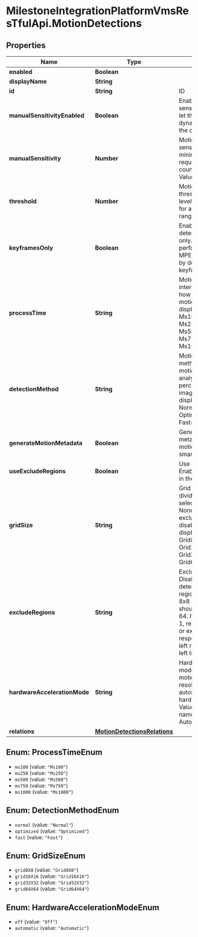 # MilestoneIntegrationPlatformVmsResTfulApi.MotionDetections

## Properties
Name | Type | Description | Notes
------------ | ------------- | ------------- | -------------
**enabled** | **Boolean** |  | [optional] 
**displayName** | **String** |  | [optional] 
**id** | **String** | ID | [optional] 
**manualSensitivityEnabled** | **Boolean** | Enable manual motion sensitivity. Disable to let the system dynamically calculate the optimal level | [optional] 
**manualSensitivity** | **Number** | Motion detection sensitivity. Specify the minimum change required before counting as motion. Value in range 0 - 765 | [optional] 
**threshold** | **Number** | Motion detection threshold. Specify the level of motion required for an event. Value in range 0 - 10000 | [optional] 
**keyframesOnly** | **Boolean** | Enable motion detection on keyframes only. Optimize the performance on MPEG-4/H.264/H.265 by detecting motion on keyframes only | [optional] 
**processTime** | **String** | Motion detection check interval. Interval for how often to check for motion. Value map to display names:  Ms100&#x3D;Ms100   Ms250&#x3D;Ms250   Ms500&#x3D;Ms500   Ms750&#x3D;Ms750   Ms1000&#x3D;Ms1000    | [optional] 
**detectionMethod** | **String** | Motion detection method. Optimize motion detection by analyzing only a percentage of the image. Value map to display names:  Normal&#x3D;Normal   Optimized&#x3D;Optimized   Fast&#x3D;Fast    | [optional] 
**generateMotionMetadata** | **Boolean** | Generate motion metadata. Generate motion metadata for smart search function | [optional] 
**useExcludeRegions** | **Boolean** | Use exclude regions. Enable exclude regions in the motion detection | [optional] 
**gridSize** | **String** | Grid size. The grid divides the image into selectable regions. If None is selected, exclude regions are disabled. Value map to display names:  Grid8X8&#x3D;Grid8X8   Grid16X16&#x3D;Grid16X16   Grid32X32&#x3D;Grid32X32   Grid64X64&#x3D;Grid64X64    | [optional] 
**excludeRegions** | **String** | Exclude regions. Disable motion detection in specific regions. If you use an 8x8 grid, the string should have a length of 64. If you specify 0 or 1, regions are included or excluded respectively from top left region and going left to right. | [optional] 
**hardwareAccelerationMode** | **String** | Hardware acceleration mode. Defines if the motion detection resolution uses automatic or no hardware acceleration. Value map to display names:  Off&#x3D;Off   Automatic&#x3D;Automatic    | [optional] 
**relations** | [**MotionDetectionsRelations**](MotionDetectionsRelations.md) |  | [optional] 

<a name="ProcessTimeEnum"></a>
## Enum: ProcessTimeEnum

* `ms100` (value: `"Ms100"`)
* `ms250` (value: `"Ms250"`)
* `ms500` (value: `"Ms500"`)
* `ms750` (value: `"Ms750"`)
* `ms1000` (value: `"Ms1000"`)


<a name="DetectionMethodEnum"></a>
## Enum: DetectionMethodEnum

* `normal` (value: `"Normal"`)
* `optimized` (value: `"Optimized"`)
* `fast` (value: `"Fast"`)


<a name="GridSizeEnum"></a>
## Enum: GridSizeEnum

* `grid8X8` (value: `"Grid8X8"`)
* `grid16X16` (value: `"Grid16X16"`)
* `grid32X32` (value: `"Grid32X32"`)
* `grid64X64` (value: `"Grid64X64"`)


<a name="HardwareAccelerationModeEnum"></a>
## Enum: HardwareAccelerationModeEnum

* `off` (value: `"Off"`)
* `automatic` (value: `"Automatic"`)

